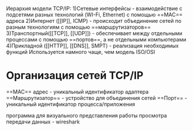 Иерархия модели TCP/IP:
1)Сетевые интерфейсы - взаимодействие с подсетями разных технологий (WI-Fi, Ethernet) с помощью ==MAC== адреса
2)Интернет ([[IP]], ICMP) -  происходит объединение сетей по разным технологиям с помощью ==маршрутизаторов==
3)Транспортный([[TCP]], [[UDP]]) - обеспечивает между отдельными процессами с помощью ==портов==, а не отдельными компьютерами
4)Прикладной ([[HTTP]], [[DNS]], SMPT) - реализация необходимых функций Используется намного чаще, чем модель ISO/OSI

# Организация сетей TCP/IP

==MAC== адрес - уникальный идентификатор адаптера
==Маршрутизатор== - устройство для объединения сетей
==Порт== - уникальный идентификатор процесса/приложения

программа для визуального представления работы просмотра передачи данных - wireshark
